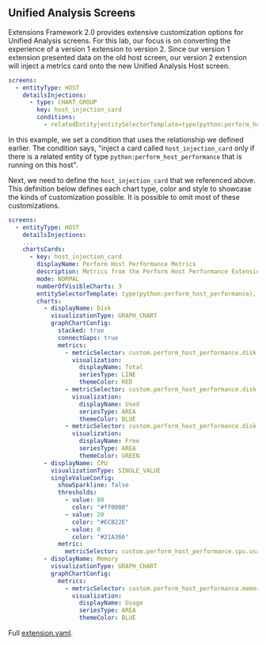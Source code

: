 ## Unified Analysis Screens

Extensions Framework 2.0 provides extensive customization options for Unified Analysis screens. For this lab, our focus is on converting the experience of a version 1 extension to version 2. Since our version 1 extension presented data on the old host screen, our version 2 extension will inject a metrics card onto the new Unified Analysis Host screen.

```yaml
screens:
  - entityType: HOST
    detailsInjections:
      - type: CHART_GROUP
        key: host_injection_card
        conditions:
          - relatedEntity|entitySelectorTemplate=type(python:perform_host_performance),fromRelationships.runsOn($(entityConditions))
```
In this example, we set a condition that uses the relationship we defined earlier. The condition says, "inject a card called `host_injection_card` only if there is a related entity of type `python:perform_host_performance` that is running on this host".

Next, we need to define the `host_injection_card` that we referenced above. This definition below defines each chart type, color and style to showcase the kinds of customization possible. It is possible to omit most of these customizations. 

```yaml
screens:
  - entityType: HOST
    detailsInjections:
    ...
    chartsCards:
      - key: host_injection_card
        displayName: Perform Host Performance Metrics
        description: Metrics from the Perform Host Performance Extension
        mode: NORMAL
        numberOfVisibleCharts: 3
        entitySelectorTemplate: type(python:perform_host_performance), fromRelationships.runsOn($(entityConditions))
        charts:
          - displayName: Disk
            visualizationType: GRAPH_CHART
            graphChartConfig:
              stacked: true
              connectGaps: true
              metrics:
                - metricSelector: custom.perform_host_performance.disk.total:splitBy()
                  visualization:
                    displayName: Total
                    seriesType: LINE
                    themeColor: RED
                - metricSelector: custom.perform_host_performance.disk.used:splitBy()
                  visualization:
                    displayName: Used
                    seriesType: AREA
                    themeColor: BLUE
                - metricSelector: custom.perform_host_performance.disk.free:splitBy()
                  visualization:
                    displayName: Free
                    seriesType: AREA
                    themeColor: GREEN
          - displayName: CPU
            visualizationType: SINGLE_VALUE
            singleValueConfig:
              showSparkline: false
              thresholds:
                - value: 80
                  color: "#ff0000"
                - value: 20
                  color: "#ECB22E"
                - value: 0
                  color: "#21A366"
              metric:
                metricSelector: custom.perform_host_performance.cpu.usage:splitBy()
          - displayName: Memory
            visualizationType: GRAPH_CHART
            graphChartConfig:
              metrics:
                - metricSelector: custom.perform_host_performance.memory.usage:splitBy()
                  visualization:
                    displayName: Usage
                    seriesType: AREA
                    themeColor: BLUE

```

Full [extension.yaml](../../../../supporting-materials/python/v2/extension/extension.yaml).